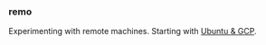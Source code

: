 ### remo

Experimenting with remote machines.  Starting with [Ubuntu & GCP](https://ubuntu.com/blog/launch-ubuntu-desktop-on-google-cloud).